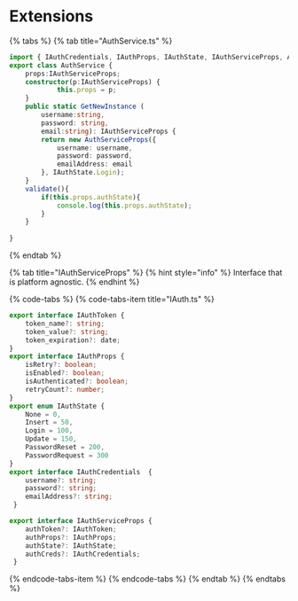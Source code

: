 # Extensions

{% tabs %}
{% tab title="AuthService.ts" %}
```typescript
import { IAuthCredentials, IAuthProps, IAuthState, IAuthServiceProps, AuthServiceProps } from './auth_command_props';
export class AuthService {
    props:IAuthServiceProps;
    constructor(p:IAuthServiceProps) {    
            this.props = p;
    }    
    public static GetNewInstance (
        username:string, 
        password: string, 
        email:string): IAuthServiceProps {      
        return new AuthServiceProps({
            username: username,
            password: password,
            emailAddress: email
        }, IAuthState.Login);
    }
    validate(){
        if(this.props.authState){
            console.log(this.props.authState);
        }
    }
    
}
```
{% endtab %}

{% tab title="IAuthServiceProps" %}
{% hint style="info" %}
Interface that is platform agnostic.
{% endhint %}

{% code-tabs %}
{% code-tabs-item title="IAuth.ts" %}
```typescript
export interface IAuthToken {
    token_name?: string;
    token_value?: string;
    token_expiration?: date;
}
export interface IAuthProps {
    isRetry?: boolean;
    isEnabled?: boolean;    
    isAuthenticated?: boolean;    
    retryCount?: number;
}
export enum IAuthState {
    None = 0,
    Insert = 50,
    Login = 100,
    Update = 150,
    PasswordReset = 200,
    PasswordRequest = 300
}
export interface IAuthCredentials  {          
    username?: string;
    password?: string;
    emailAddress?: string;    
 }

export interface IAuthServiceProps {
    authToken?: IAuthToken;
    authProps?: IAuthProps;
    authState?: IAuthState;
    authCreds?: IAuthCredentials;    
 }
```
{% endcode-tabs-item %}
{% endcode-tabs %}
{% endtab %}
{% endtabs %}

